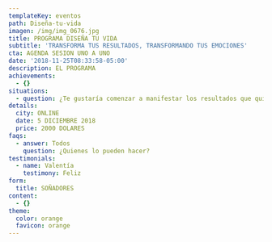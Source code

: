 ```yaml
---
templateKey: eventos
path: Diseña-tu-vida
imagen: /img/img_0676.jpg
title: PROGRAMA DISEÑA TU VIDA
subtitle: 'TRANSFORMA TUS RESULTADOS, TRANSFORMANDO TUS EMOCIONES'
cta: AGENDA SESION UNO A UNO
date: '2018-11-25T08:33:58-05:00'
description: EL PROGRAMA
achievements:
  - {}
situations:
  - question: ¿Te gustaría comenzar a manifestar los resultados que quieres?
details:
  city: ONLINE
  date: 5 DICIEMBRE 2018
  price: 2000 DOLARES
faqs:
  - answer: Todos
    question: ¿Quienes lo pueden hacer?
testimonials:
  - name: Valentía
    testimony: Feliz
form:
  title: SOÑADORES
content:
  - {}
theme:
  color: orange
  favicon: orange
---
```


